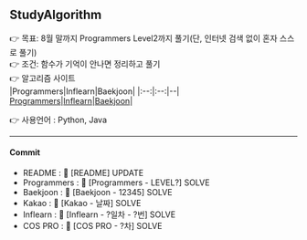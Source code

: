 ## StudyAlgorithm
👉 목표: 8월 말까지 Programmers Level2까지 풀기(단, 인터넷 검색 없이 혼자 스스로 풀기)<br>
👉 조건: 함수가 기억이 안나면 정리하고 풀기<br>
👉 알고리즘 사이트<br>
|Programmers|Inflearn|Baekjoon|
|:--:|:--:|--|
[Programmers](https://programmers.co.kr/learn/challenges?tab=all_challenges)|[Inflearn](https://www.inflearn.com/)|[Baekjoon](https://www.acmicpc.net/)|

👉 사용언어 : Python, Java

------------------------------------------
#### Commit 
* README : 🎊 [README] UPDATE
* Programmers : 📘 [Programmers - LEVEL?] SOLVE
* Baekjoon : 📗 [Baekjoon - 12345] SOLVE
* Kakao : 📒 [Kakao - 날짜] SOLVE
* Inflearn : 📕 [Inflearn - ?일차 - ?번] SOLVE
* COS PRO : 📢 [COS PRO - ?차] SOLVE

